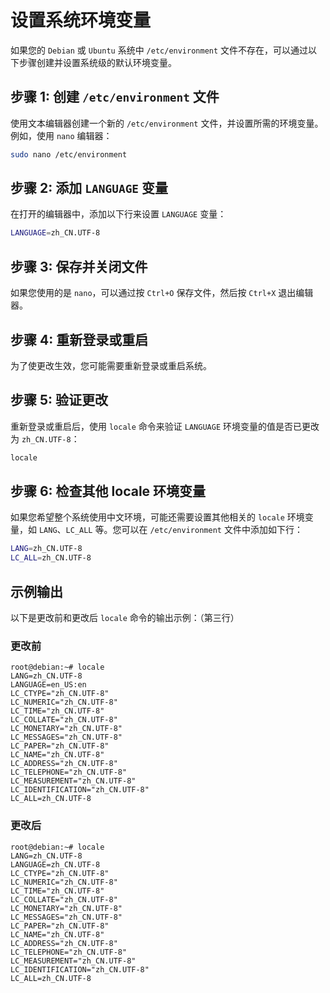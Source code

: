 # 设置系统环境变量

如果您的 `Debian` 或 `Ubuntu` 系统中 `/etc/environment` 文件不存在，可以通过以下步骤创建并设置系统级的默认环境变量。

## 步骤 1: 创建 `/etc/environment` 文件

使用文本编辑器创建一个新的 `/etc/environment` 文件，并设置所需的环境变量。例如，使用 `nano` 编辑器：

```bash
sudo nano /etc/environment
```

## 步骤 2: 添加 `LANGUAGE` 变量

在打开的编辑器中，添加以下行来设置 `LANGUAGE` 变量：

```bash
LANGUAGE=zh_CN.UTF-8
```

## 步骤 3: 保存并关闭文件

如果您使用的是 `nano`，可以通过按 `Ctrl+O` 保存文件，然后按 `Ctrl+X` 退出编辑器。

## 步骤 4: 重新登录或重启

为了使更改生效，您可能需要重新登录或重启系统。

## 步骤 5: 验证更改

重新登录或重启后，使用 `locale` 命令来验证 `LANGUAGE` 环境变量的值是否已更改为 `zh_CN.UTF-8`：

```bash
locale
```

## 步骤 6: 检查其他 locale 环境变量

如果您希望整个系统使用中文环境，可能还需要设置其他相关的 `locale` 环境变量，如 `LANG`、`LC_ALL` 等。您可以在 `/etc/environment` 文件中添加如下行：

```bash
LANG=zh_CN.UTF-8
LC_ALL=zh_CN.UTF-8
```

## 示例输出

以下是更改前和更改后 `locale` 命令的输出示例：（第三行）

### 更改前

```ts:line-numbers {3}
root@debian:~# locale
LANG=zh_CN.UTF-8
LANGUAGE=en_US:en
LC_CTYPE="zh_CN.UTF-8"
LC_NUMERIC="zh_CN.UTF-8"
LC_TIME="zh_CN.UTF-8"
LC_COLLATE="zh_CN.UTF-8"
LC_MONETARY="zh_CN.UTF-8"
LC_MESSAGES="zh_CN.UTF-8"
LC_PAPER="zh_CN.UTF-8"
LC_NAME="zh_CN.UTF-8"
LC_ADDRESS="zh_CN.UTF-8"
LC_TELEPHONE="zh_CN.UTF-8"
LC_MEASUREMENT="zh_CN.UTF-8"
LC_IDENTIFICATION="zh_CN.UTF-8"
LC_ALL=zh_CN.UTF-8
```

### 更改后

```ts:line-numbers {3}
root@debian:~# locale
LANG=zh_CN.UTF-8
LANGUAGE=zh_CN.UTF-8
LC_CTYPE="zh_CN.UTF-8"
LC_NUMERIC="zh_CN.UTF-8"
LC_TIME="zh_CN.UTF-8"
LC_COLLATE="zh_CN.UTF-8"
LC_MONETARY="zh_CN.UTF-8"
LC_MESSAGES="zh_CN.UTF-8"
LC_PAPER="zh_CN.UTF-8"
LC_NAME="zh_CN.UTF-8"
LC_ADDRESS="zh_CN.UTF-8"
LC_TELEPHONE="zh_CN.UTF-8"
LC_MEASUREMENT="zh_CN.UTF-8"
LC_IDENTIFICATION="zh_CN.UTF-8"
LC_ALL=zh_CN.UTF-8
```
